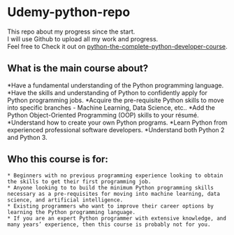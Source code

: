 # Udemy-python-repo
This repo about my progress since the start.
<br>
I will use Github to upload all my work and progress.
<br>
Feel free to Check it out on <a href=“https://www.udemy.com/course/python-the-complete-python-developer-course/”>python-the-complete-python-developer-course</a>.

## What is the main course about?

*Have a fundamental understanding of the Python programming language.
*Have the skills and understanding of Python to confidently apply for Python programming jobs.
*Acquire the pre-requisite Python skills to move into specific branches - Machine Learning, Data Science, etc..
*Add the Python Object-Oriented Programming (OOP) skills to your résumé.
*Understand how to create your own Python programs.
*Learn Python from experienced professional software developers.
*Understand both Python 2 and Python 3.


## Who this course is for:

    * Beginners with no previous programming experience looking to obtain the skills to get their first programming job.
    * Anyone looking to to build the minimum Python programming skills necessary as a pre-requisites for moving into machine learning, data science, and artificial intelligence.
    * Existing programmers who want to improve their career options by learning the Python programming language.
    * If you are an expert Python programmer with extensive knowledge, and many years’ experience, then this course is probably not for you.
